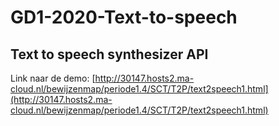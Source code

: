 # GD1-2020-Text-to-speech
## Text to speech synthesizer API
Link naar de demo: [http://30147.hosts2.ma-cloud.nl/bewijzenmap/periode1.4/SCT/T2P/text2speech1.html](http://30147.hosts2.ma-cloud.nl/bewijzenmap/periode1.4/SCT/T2P/text2speech1.html)
